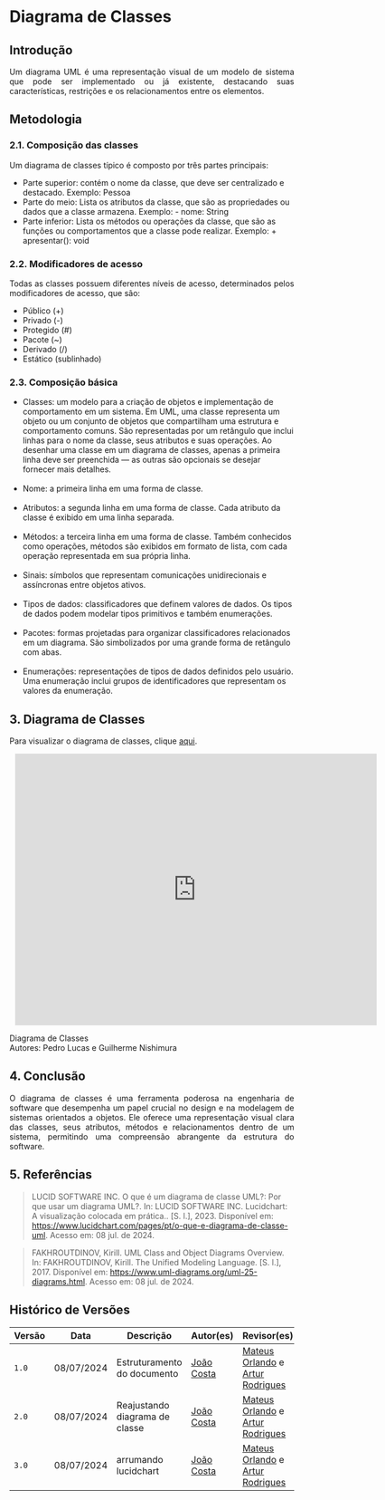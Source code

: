 # Diagrama de Classes

## Introdução
<p align="justify">
Um diagrama UML é uma representação visual de um modelo de sistema que pode ser implementado ou já existente, destacando suas características, restrições e os relacionamentos entre os elementos.
</p>

## Metodologia

<h3> 2.1. Composição das classes</h3> 
<p align="justify">
Um diagrama de classes típico é composto por três partes principais:
<ul>
<li> Parte superior: contém o nome da classe, que deve ser centralizado e destacado. Exemplo: Pessoa</li>
<li> Parte do meio: Lista os atributos da classe, que são as propriedades ou dados que a classe armazena. Exemplo: - nome: String</li>
<li> Parte inferior: Lista os métodos ou operações da classe, que são as funções ou comportamentos que a classe pode realizar. Exemplo: + apresentar(): void</li>
</ul>
</p>

<h3> 2.2. Modificadores de acesso</h3> 
<p align="justify">
Todas as classes possuem diferentes níveis de acesso, determinados pelos modificadores de acesso, que são:

<ul>
<li>Público (+)</li>
<li>Privado (-)</li>
<li>Protegido (#)</li>
<li>Pacote (~)</li>
<li>Derivado (/)</li>
<li>Estático (sublinhado)</li>
</ul>
</p>
<h3> 2.3. Composição básica</h3> 
<p align="justify">
<ul>
<li>Classes: um modelo para a criação de objetos e implementação de comportamento em um sistema. Em UML, uma classe representa um objeto ou um conjunto de objetos que compartilham uma estrutura e comportamento comuns. São representadas por um retângulo que inclui linhas para o nome da classe, seus atributos e suas operações. Ao desenhar uma classe em um diagrama de classes, apenas a primeira linha deve ser preenchida — as outras são opcionais se desejar fornecer mais detalhes.</li>
<br>
<li>Nome: a primeira linha em uma forma de classe.</li>
<br>
<li>Atributos: a segunda linha em uma forma de classe. Cada atributo da classe é exibido em uma linha separada.</li>
<br>
<li>Métodos: a terceira linha em uma forma de classe. Também conhecidos como operações, métodos são exibidos em formato de lista, com cada operação representada em sua própria linha.</li>
<br>
<li>Sinais: símbolos que representam comunicações unidirecionais e assíncronas entre objetos ativos.</li>
<br>
<li>Tipos de dados: classificadores que definem valores de dados. Os tipos de dados podem modelar tipos primitivos e também enumerações.</li>
<br>
<li>Pacotes: formas projetadas para organizar classificadores relacionados em um diagrama. São simbolizados por uma grande forma de retângulo com abas.</li>
<br>
<li>Enumerações: representações de tipos de dados definidos pelo usuário. Uma enumeração inclui grupos de identificadores que representam os valores da enumeração.</li>
</ul>
</p>


## 3. Diagrama de Classes

Para visualizar o diagrama de classes, clique [aqui](https://lucid.app/documents/embedded/6faa106a-bd21-44dc-8ed7-5a0dd9ee38c8).

<div style="width: 640px; height: 480px; margin: 10px; position: relative;"><iframe allowfullscreen frameborder="0" style="width:640px; height:480px" src="https://lucid.app/documents/embedded/6faa106a-bd21-44dc-8ed7-5a0dd9ee38c8" id="wJBSP88AHlc0"></iframe></div>

<p>Diagrama de Classes<br> Autores: Pedro Lucas e Guilherme Nishimura</p>

## 4. Conclusão

<p align="justify">
O diagrama de classes é uma ferramenta poderosa na engenharia de software que desempenha um papel crucial no design e na modelagem de sistemas orientados a objetos. Ele oferece uma representação visual clara das classes, seus atributos, métodos e relacionamentos dentro de um sistema, permitindo uma compreensão abrangente da estrutura do software.
</p>

## 5. Referências

> LUCID SOFTWARE INC. O que é um diagrama de classe UML?: Por que usar um diagrama UML?. In: LUCID SOFTWARE INC. Lucidchart: A visualização colocada em prática.. [S. l.], 2023. Disponível em: https://www.lucidchart.com/pages/pt/o-que-e-diagrama-de-classe-uml. Acesso em: 08 jul. de 2024.

> FAKHROUTDINOV, Kirill. UML Class and Object Diagrams Overview. In: FAKHROUTDINOV, Kirill. The Unified Modeling Language. [S. l.], 2017. Disponível em: https://www.uml-diagrams.org/uml-25-diagrams.html. Acesso em: 08 jul. de 2024.

## Histórico de Versões

| Versão |     Data    | Descrição   | Autor(es) | Revisor(es) |
| ------ | ----------- | ----------- | --------- | ----------- |
| `1.0`  | 08/07/2024 | Estruturamento do documento | [João Costa](https://github.com/jvcostta)  | [Mateus Orlando](https://github.com/MateusPy) e [Artur Rodrigues](https://github.com/ArturRSA19)|
| `2.0`  | 08/07/2024 | Reajustando diagrama de classe | [João Costa](https://github.com/jvcostta)  | [Mateus Orlando](https://github.com/MateusPy) e [Artur Rodrigues](https://github.com/ArturRSA19)|
| `3.0`  | 08/07/2024 | arrumando lucidchart | [João Costa](https://github.com/jvcostta)  | [Mateus Orlando](https://github.com/MateusPy) e [Artur Rodrigues](https://github.com/ArturRSA19)|